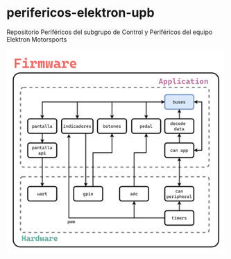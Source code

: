 # perifericos-elektron-upb
Repositorio Periféricos del subgrupo de Control y Periféricos del equipo Elektron Motorsports

![Arquitectura Firmware Periféricos](/arquitectura-perifericos-2022.png)